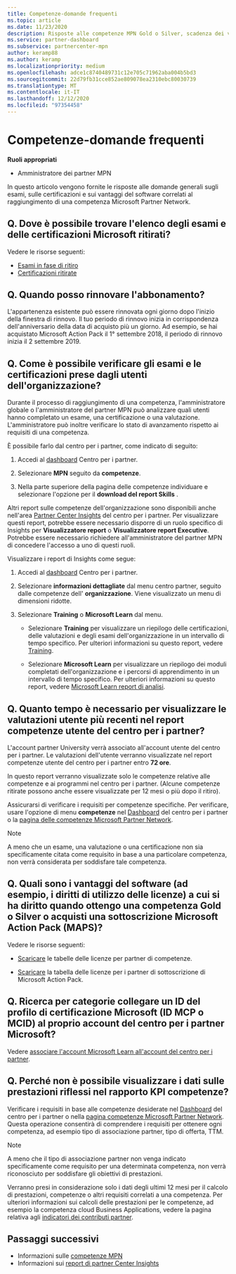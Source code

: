 ```yaml
---
title: Competenze-domande frequenti
ms.topic: article
ms.date: 11/23/2020
description: Risposte alle competenze MPN Gold o Silver, scadenza dei vantaggi, rinnovo o attivazione delle licenze per i vantaggi di Azure, cloud, Visual Studio, tecnico e di supporto.
ms.service: partner-dashboard
ms.subservice: partnercenter-mpn
author: keramp88
ms.author: keramp
ms.localizationpriority: medium
ms.openlocfilehash: adce1c8740489731c12e705c71962aba004b5bd3
ms.sourcegitcommit: 22d79fb31cce852ae809078ea2310ebc80030739
ms.translationtype: MT
ms.contentlocale: it-IT
ms.lasthandoff: 12/12/2020
ms.locfileid: "97354458"
---
```

# <a name="competencies---frequently-asked-questions"></a>Competenze-domande frequenti

**Ruoli appropriati**

- Amministratore dei partner MPN

In questo articolo vengono fornite le risposte alle domande generali sugli esami, sulle certificazioni e sui vantaggi del software correlati al raggiungimento di una competenza Microsoft Partner Network.

## <a name="q-where-can-i-find-the-list-of-exams-and-microsoft-certifications-being-retired"></a>Q. Dove è possibile trovare l'elenco degli esami e delle certificazioni Microsoft ritirati?

Vedere le risorse seguenti:

- [Esami in fase di ritiro](/learn/certifications/retired-certification-exams)
- [Certificazioni ritirate](/learn/certifications/retired-certifications)

## <a name="q-when-can-i-renew-my-membership"></a>Q. Quando posso rinnovare l'abbonamento?

L'appartenenza esistente può essere rinnovata ogni giorno dopo l'inizio della finestra di rinnovo. Il tuo periodo di rinnovo inizia in corrispondenza dell'anniversario della data di acquisto più un giorno. Ad esempio, se hai acquistato Microsoft Action Pack il 1° settembre 2018, il periodo di rinnovo inizia il 2 settembre 2019.

## <a name="q-how-can-i-verify-the-exams-and-certifications-taken-by-my-organizations-users"></a>Q. Come è possibile verificare gli esami e le certificazioni prese dagli utenti dell'organizzazione?

Durante il processo di raggiungimento di una competenza, l'amministratore globale o l'amministratore del partner MPN può analizzare quali utenti hanno completato un esame, una certificazione o una valutazione. L'amministratore può inoltre verificare lo stato di avanzamento rispetto ai requisiti di una competenza.

È possibile farlo dal centro per i partner, come indicato di seguito:

1. Accedi al [dashboard](https://partner.microsoft.com/dashboard) Centro per i partner.

1. Selezionare **MPN** seguito da **competenze**.

1. Nella parte superiore della pagina delle competenze individuare e selezionare l'opzione per il **download del report Skills** .

Altri report sulle competenze dell'organizzazione sono disponibili anche nell'area [Partner Center Insights](partner-center-insights.md) del centro per i partner. Per visualizzare questi report, potrebbe essere necessario disporre di un ruolo specifico di Insights per **Visualizzatore report** o **Visualizzatore report Executive**. Potrebbe essere necessario richiedere all'amministratore del partner MPN di concedere l'accesso a uno di questi ruoli.

Visualizzare i report di Insights come segue:

1. Accedi al [dashboard](https://partner.microsoft.com/dashboard) Centro per i partner.

1. Selezionare **informazioni dettagliate** dal menu centro partner, seguito dalle competenze dell' **organizzazione**. Viene visualizzato un menu di dimensioni ridotte.

1. Selezionare **Training** o **Microsoft Learn** dal menu.

   - Selezionare **Training** per visualizzare un riepilogo delle certificazioni, delle valutazioni e degli esami dell'organizzazione in un intervallo di tempo specifico. Per ulteriori informazioni su questo report, vedere [Training](pci-training-dashboard.md).

   - Selezionare **Microsoft Learn** per visualizzare un riepilogo dei moduli completati dell'organizzazione e i percorsi di apprendimento in un intervallo di tempo specifico. Per ulteriori informazioni su questo report, vedere [Microsoft Learn report di analisi](ms-learn-analytics.md).

## <a name="q-how-long-does-it-take-to-see-the-latest-user-assessments-in-the-partner-center-user-skills-report"></a>Q. Quanto tempo è necessario per visualizzare le valutazioni utente più recenti nel report competenze utente del centro per i partner?

L'account partner University verrà associato all'account utente del centro per i partner. Le valutazioni dell'utente verranno visualizzate nel report competenze utente del centro per i partner entro **72 ore**.

In questo report verranno visualizzate solo le competenze relative alle competenze e ai programmi nel centro per i partner. (Alcune competenze ritirate possono anche essere visualizzate per 12 mesi o più dopo il ritiro).

Assicurarsi di verificare i requisiti per competenze specifiche. Per verificare, usare l'opzione di menu **competenze** nel [Dashboard](https://partner.microsoft.com/dashboard) del centro per i partner o la [pagina delle competenze Microsoft Partner Network](https://partner.microsoft.com/membership/competencies).

> [!NOTE]
> A meno che un esame, una valutazione o una certificazione non sia specificamente citata come requisito in base a una particolare competenza, non verrà considerata per soddisfare tale competenza.

## <a name="q-what-are-the-software-benefits-such-as-license-use-rights-that-i-am-entitled-to-when-i-achieve-a-gold-or-silver-competency-or-buy-a-microsoft-action-pack-subscription-maps"></a>Q. Quali sono i vantaggi del software (ad esempio, i diritti di utilizzo delle licenze) a cui si ha diritto quando ottengo una competenza Gold o Silver o acquisti una sottoscrizione Microsoft Action Pack (MAPS)?

Vedere le risorse seguenti:

- [Scaricare](https://assetsprod.microsoft.com/mpn-maps-software-iur-competency-license-table.docx) le tabelle delle licenze per partner di competenze.

- [Scaricare](https://assetsprod.microsoft.com/en-us/microsoft-action-pack-license-table.pdf) la tabella delle licenze per i partner di sottoscrizione di Microsoft Action Pack.

## <a name="q-how-do-i-link-a-microsoft-certification-profile-id-mcp-id-or-mcid-to-my-microsoft-partner-center-account"></a>Q. Ricerca per categorie collegare un ID del profilo di certificazione Microsoft (ID MCP o MCID) al proprio account del centro per i partner Microsoft?

Vedere [associare l'account Microsoft Learn all'account del centro per i partner](ms-learn-associate.md).

## <a name="q-why-cant-i-see-the-performance-data-reflected-under-the-competencies-kpis-report"></a>Q. Perché non è possibile visualizzare i dati sulle prestazioni riflessi nel rapporto KPI competenze?

Verificare i requisiti in base alle competenze desiderate nel [Dashboard](https://partner.microsoft.com/dashboard) del centro per i partner o nella [pagina competenze Microsoft Partner Network](https://partner.microsoft.com/membership/competencies). Questa operazione consentirà di comprendere i requisiti per ottenere ogni competenza, ad esempio tipo di associazione partner, tipo di offerta, TTM.

> [!NOTE]
> A meno che il tipo di associazione partner non venga indicato specificamente come requisito per una determinata competenza, non verrà riconosciuto per soddisfare gli obiettivi di prestazioni.
>
> Verranno presi in considerazione solo i dati degli ultimi 12 mesi per il calcolo di prestazioni, competenze o altri requisiti correlati a una competenza. Per ulteriori informazioni sui calcoli delle prestazioni per le competenze, ad esempio la competenza cloud Business Applications, vedere la pagina relativa agli [indicatori dei contributi partner](partner-contribution-indicators.md).

## <a name="next-steps"></a>Passaggi successivi

- Informazioni sulle [competenze MPN](learn-about-competencies.md)
- Informazioni sui [report di partner Center Insights](partner-center-insights.md)
